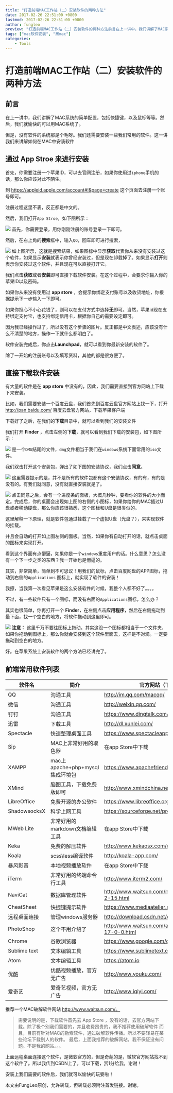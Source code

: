 ```yaml
---
title: "打造前端MAC工作站（二）安装软件的两种方法"
date: 2017-02-26 22:51:00 +0800
lastmod: 2017-02-26 22:51:00 +0800
author: fungleo
preview: "打造前端MAC工作站（二）安装软件的两种方法前言在上一讲中，我们讲解了MAC系统的简单配置，包括快捷键，以及鼠标等等。然后，我们就愉快的可以用MAC系统了。但是，没有软件的系统那是个毛呀。我们还需要安装一些我们常用的软件。这一讲我们来讲解如何在MAC中安装软件通过AppStroe来进行安装首先，你需要注册一个苹果ID，可以去官网注册，如果你使用过iphone手机的话，那么你应该对此不陌生。到"
tags: ["mac软件安装", "黑mac"]
categories:
    - Tools
---
```


# 打造前端MAC工作站（二）安装软件的两种方法

## 前言

在上一讲中，我们讲解了MAC系统的简单配置，包括快捷键，以及鼠标等等。然后，我们就愉快的可以用MAC系统了。

但是，没有软件的系统那是个毛呀。我们还需要安装一些我们常用的软件。这一讲我们来讲解如何在MAC中安装软件

## 通过 App Stroe 来进行安装

首先，你需要注册一个苹果ID，可以去官网注册，如果你使用过`iphone`手机的话，那么你应该对此不陌生。

到 https://appleid.apple.com/account#!&page=create 这个页面去注册一个账号即可。

注册过程这里不表，反正都是中文的。

然后，我们打开`App Stroe`，如下图所示：

![](https://raw.githubusercontent.com/fengcms/articles/master/image/80/dba9d948b7d885ddeab8eed937664c.png)
首先，你需要登录，用你刚刚注册的账号登录一下即可。

然后，在右上角的**搜索**框中，输入`QQ`，回车即可进行搜索，

![](https://raw.githubusercontent.com/fengcms/articles/master/image/da/a3345a8389f336f249af8f455a2d36.png)
如上图所示，这就是搜索结果，如果图标中显示**获取**代表你从来没有安装过这个软件，如果显示**安装**就表示你曾经安装过，但是现在卸载掉了。如果显示**打开**则表示你安装过这个软件，并且现在可以直接打开它。

我们点击**获取**或者**安装**即可直接下载软件安装。在这个过程中，会要求你输入你的苹果ID以及密码。

如果你从来没有使用过 **app store** ，会提示你绑定支付账号以及收货地址，你根据提示下一步输入一下即可。

如果你担心不小心花钱了，则可以在支付方式中选择**无**即可。当然，苹果id现在支持绑定支付宝，也支持绑定信用卡，根据你自己的需要设定即可。

因为我已经操作过了，所以没有这个步骤的图片。反正都是中文表述，应该没有什么不清楚的地方，操作一下就什么都明白了。

软件安装完成后，你点击**Launchpad**，就可以看到你最新安装的软件了。

除了一开始的注册账号以及填写资料，其他的都是很方便了。

## 直接下载软件安装

有大量的软件是在 **app store** 中没有的，因此，我们需要直接到官方网站上下载下来安装。

比如，我们需要安装一个百度云盘，我们首先到百度云盘官方网站上找一下，打开 http://pan.baidu.com/ 百度云盘官方网站，下载苹果客户端

下载好了之后，在我们的**下载**目录中，就可以看到我们的安装文件

我们打开 **Finder** ，点击左侧的**下载**，就可以看到我们下载的安装包，如下图所示：

![](https://raw.githubusercontent.com/fengcms/articles/master/image/fc/70f96584d3fcfb2cdba16b0f4e813e.png)
是一个`DMG`结尾的文件，`dmg`文件相当于我们在`windows`系统下面常用的`iso`文件。

我们双击打开这个安装包，弹出了如下图的安装协议，我们点击**同意**。

![](https://raw.githubusercontent.com/fengcms/articles/master/image/9d/038c32756d1ce0aa3cb80d321030dd.png)
这里需要提示的是，并不是所有的软件包都有这个安装协议，有的有，有的是没有的。有我们就同意，没有就直接安装就是了。

![](https://raw.githubusercontent.com/fengcms/articles/master/image/2b/39072bcda47f6a53a378f9c106f5f2.png)
点击同意之后，会有一个进度条的面板，大概几秒钟，要看你的软件的大小而定。完成后，你的桌面会出现如上图的右侧的小图标，如果你给你的MAC插过U盘或者移动硬盘，那么你应该很熟悉，这个图标和U盘是很类似的。

这里解释一下原理，就是软件包通过挂载了一个虚拟U盘（光盘？），来实现软件的挂载。

并且会自动的打开如上图左侧的面板。当然，如果你有自动打开的话，就点击桌面的图标来实现打开。

看到这个界面有点懵逼，如果你是一个`windows`重度用户的话。什么意思？怎么没有一个下一步之类的东西？我一开始也是懵逼的。

其实，非常简单，简单到不可思议！用我们的鼠标，点击百度网盘的APP图标，拖动到右侧的`Applications` 图标上，就实现了软件的安装！

我擦，当我第一次看见苹果是这么安装软件的时候，我整个人都不好了。。。。

不过，有一些软件只有一个图标，而没有右面的`Applications`图标，怎么办？

其实也很简单，你再打开一个 **Finder**，在左侧点击**应用程序**，然后在右侧拖动到最下面，找一个空白的地方，将软件拖动到这里即可。

![](https://raw.githubusercontent.com/fengcms/articles/master/image/1a/0aadea2696bd1af8d7d8e9eee41b2d.png)
**注意：** 这里千万不要往图标上拖动。其实这没一个图标都相当于一个文件夹，如果你拖动到图标上，那么你就会安装到这个软件里面去，这样是不对滴。一定要拖动到空白的地方。

好。在苹果系统上安装软件的两个方法已经讲完了。

## 前端常用软件列表

软件名|简介|官方网站（下载地址）
----|----|----
QQ| 沟通工具| http://im.qq.com/macqq/
微信|沟通工具| http://weixin.qq.com/
钉钉|沟通工具|https://www.dingtalk.com/
迅雷|下载工具|http://dl.xunlei.com/
Spectacle|快速整理桌面工具|https://www.spectacleapp.com/
Sip|MAC上非常好用的取色器|在app Store中下载
XAMPP|mac上apache+php+mysql集成环境包|https://www.apachefriends.org
XMind|脑图工具，下载免费版即可|http://www.xmindchina.net/
LibreOffice|免费开源的办公软件|https://www.libreoffice.org/
ShadowsocksX|科学上网工具|https://sourceforge.net/projects/shadowsocksgui/
MWeb Lite|非常好用的markdown文档编辑工具|在app Store中下载
Keka|免费的解压软件|http://www.kekaosx.com/en/
Koala|scss\less编译软件|http://koala-app.com/
暴风影音|本地视频播放软件|在app Store中下载
iTerm|非常好用的终端命令行工具|http://www.iterm2.com/
NaviCat|数据库管理软件|http://www.waitsun.com/navicat-premium-11-2-15.html
CheatSheet|快捷键提示软件|https://www.mediaatelier.com/CheatSheet/
远程桌面连接|管理windows服务器|http://download.csdn.net/detail/fungleo/9764742
PhotoShop|这个不用介绍了|http://www.waitsun.com/adobe-photoshop-cc-17-0-0.html
Chrome|谷歌浏览器|https://www.google.com/chrome/
Sublime text|文本编辑工具|https://www.sublimetext.com/
Atom|文本编辑工具|https://atom.io
优酷|优酷视频播放，官方无广告|http://www.youku.com/
爱奇艺|爱奇艺视频，官方无广告|http://www.iqiyi.com/

推荐一个MAC破解软件网站 http://www.waitsun.com/。

> 需要说明的是，下载软件首先去 App Store ，没有的话，去官方网站下载。除了极个别我们需要的，并且收费昂贵的，我不推荐使用破解软件
> 而且，目前有针对MAC的勒索软件，通过破解软件传播。所以不要轻易在某些论坛下载别人的软件。
> 最后，上面我推荐的破解网站，我不保证没有问题。不是我的网站。。。

上面远程桌面连接这个软件，是微软官方的，但是奇葩的是，微软官方网站找不到这个软件了。所以我传到CSDN上了，可以下载，赏1分给我，谢谢！

安装上我们需要的软件后，我们就可以愉快的玩耍啦！

本文由FungLeo原创，允许转载，但转载必须附注首发链接。谢谢。


